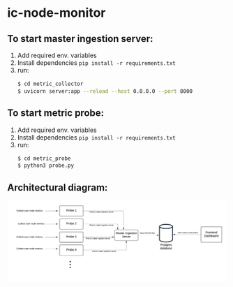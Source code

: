 # ic-node-monitor

## To start master ingestion server:

1. Add required env. variables
2. Install dependencies `pip install -r requirements.txt`
3. run:
   ```sh
   $ cd metric_collector
   $ uvicorn server:app --reload --host 0.0.0.0 --port 8000
   ```

## To start metric probe:

1. Add required env. variables
2. Install dependencies `pip install -r requirements.txt`
3. run:
   ```sh
   $ cd metric_probe
   $ python3 probe.py
   ```

## Architectural diagram:

![Architectural Diagram](assets/ic_node_monitoring_architectural_diagram.png)
